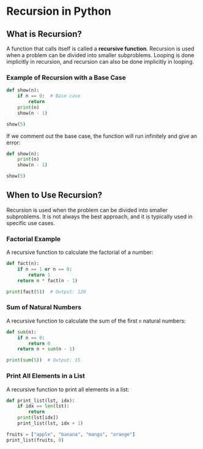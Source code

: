 # Recursion in Python

## What is Recursion?

A function that calls itself is called a **recursive function**. Recursion is used when a problem can be divided into smaller subproblems. Looping is done implicitly in recursion, and recursion can also be done implicitly in looping.

### Example of Recursion with a Base Case

```python
def show(n):
    if n == 0:  # Base case
        return
    print(n)
    show(n - 1)

show(5)
```

If we comment out the base case, the function will run infinitely and give an error:

```python
def show(n):
    print(n)
    show(n - 1)

show(5)
```

## When to Use Recursion?

Recursion is used when the problem can be divided into smaller subproblems. It is not always the best approach, and it is typically used in specific use cases.

### Factorial Example

A recursive function to calculate the factorial of a number:

```python
def fact(n):
    if n == 1 or n == 0:
        return 1
    return n * fact(n - 1)

print(fact(5))  # Output: 120
```

### Sum of Natural Numbers

A recursive function to calculate the sum of the first `n` natural numbers:

```python
def sum(n):
    if n == 0:
        return 0
    return n + sum(n - 1)

print(sum(5))  # Output: 15
```

### Print All Elements in a List

A recursive function to print all elements in a list:

```python
def print_list(lst, idx):
    if idx == len(lst):
        return
    print(lst[idx])
    print_list(lst, idx + 1)

fruits = ["apple", "banana", "mango", "orange"]
print_list(fruits, 0)
